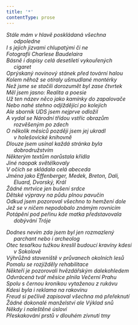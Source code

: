 ```yaml
---
title: '*'
contentType: prose
---
```


<section>

_Stále mám v hlavě poskládaná všechna  
     odpoledne  
I s jejich jizvami chlupatými či ne  
Fotografii Charlese Baudelaira  
Básně i dopisy celá desetiletí vykouřených  
     cigaret  
Oprýskaný novinový stánek před tovární halou  
Kolem něhož se otíraly ušmudlané montérky  
Než jsme se stačili dorozumět byl zase čtvrtek  
Měl jsem jasno: Realita a poesie  
Už ten název něco jako kamínky do zapalovače  
Nebo nahé stehno odjíždějící po kolejích  
Ale sborník UDS jsem nejprve odložil  
A vydal se Národní třídou vstříc obrazům  
     rozvěšeným po zdech  
O několik měsíců později jsem jej ukradl  
     v holešovické knihovně  
Dlouze jsem usínal každá stránka byla  
     dobrodružstvím  
Některým textům narůstala křídla  
Jiné naopak světélkovaly  
V očích se skládala celá abeceda  
Jména jako Effenberger, Medek, Breton, Dali,  
     Eluard, Dvorský, Král  
Žádné mrtvice jen bušení srdce  
Dětské výpravy na půdu plnou pavučin  
Odkud jsem pozoroval všechno to hemžení dole  
Jež se v ničem nepodobalo známým rovnicím  
Potápění pod peřinu kde matka představovala  
     dobývání Tróje_

</section>

<section>

_Dodnes nevím zda jsem byl jen rozmazlený  
     parchant nebo i archeolog  
Otec tesařkou tužkou kreslil budoucí kravíny kdesi  
     v Sokolově  
Výhrůžná staveniště v průvanech okolních lesů  
Pomalu se rozjížděly rehabilitace  
Někteří je pozorovali hvězdářským dalekohledem  
Odvrácená tvář měsíce plnila Večerní Prahu  
Spolu s černou kronikou vytaženou z rukávu  
Kdesi byla i reklama na rakovinu  
Freud si pečlivě zapisoval všechna má přeřeknutí  
Žádné dokonalé manželství ale Výklad snů  
Někdy i naleštěné úsloví  
Přeskakování prstů v dlouhém zívnutí tmy_

</section>
